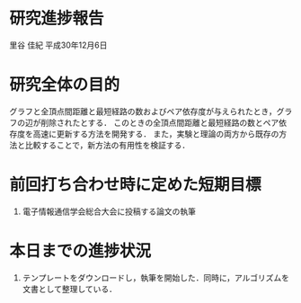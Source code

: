 研究進捗報告
================
里谷 佳紀
平成30年12月6日







# 研究全体の目的

グラフと全頂点間距離と最短経路の数およびペア依存度が与えられたとき，グラフの辺が削除されたとする．
このときの全頂点間距離と最短経路の数とペア依存度を高速に更新する方法を開発する．
また，実験と理論の両方から既存の方法と比較することで，新方法の有用性を検証する．

# 前回打ち合わせ時に定めた短期目標

1.  電子情報通信学会総合大会に投稿する論文の執筆

# 本日までの進捗状況

1.  テンプレートをダウンロードし，執筆を開始した．同時に，アルゴリズムを文書として整理している．

